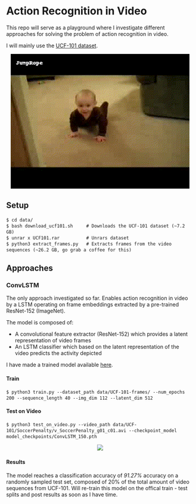 # Action Recognition in Video

This repo will serve as a playground where I investigate different approaches for solving the problem of action recognition in video.

I will mainly use the [UCF-101 dataset](https://www.crcv.ucf.edu/data/UCF101.php).

<p align="center">
    <img src="assets/crawling.gif" width="480"\>
</p>

## Setup

```
$ cd data/              
$ bash download_ucf101.sh     # Downloads the UCF-101 dataset (~7.2 GB)
$ unrar x UCF101.rar          # Unrars dataset
$ python3 extract_frames.py   # Extracts frames from the video sequences (~26.2 GB, go grab a coffee for this)
```

## Approaches

### ConvLSTM

The only approach investigated so far. Enables action recognition in video by a LSTM operating on frame embeddings extracted by a pre-trained ResNet-152 (ImageNet).

The model is composed of:
* A convolutional feature extractor (ResNet-152) which provides a latent representation of video frames
* An LSTM classifier which based on the latent representation of the video predicts the activity depicted

I have made a trained model available [here](https://drive.google.com/open?id=1GlpN0m9uLbI9dg1ARbW9hDEf-VWe4Asl).

#### Train

```
$ python3 train.py --dataset_path data/UCF-101-frames/ --num_epochs 200 --sequence_length 40 --img_dim 112 --latent_dim 512
```

#### Test on Video

```
$ python3 test_on_video.py --video_path data/UCF-101/SoccerPenalty/v_SoccerPenalty_g01_c01.avi --checkpoint_model model_checkpoints/ConvLSTM_150.pth
```

<p align="center">
    <img src="assets/penalty.gif" width="480"\>
</p>

#### Results

The model reaches a classification accuracy of *91.27%* accuracy on a randomly sampled test set, composed of 20% of the total amount of video sequences from UCF-101. Will re-train this model on the offical train - test splits and post results as soon as I have time.
